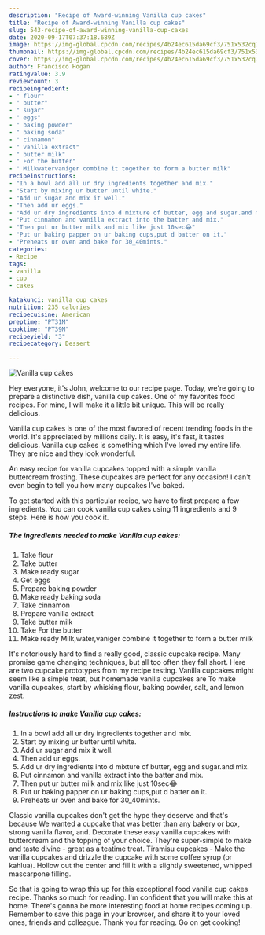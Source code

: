 ```yaml
---
description: "Recipe of Award-winning Vanilla cup cakes"
title: "Recipe of Award-winning Vanilla cup cakes"
slug: 543-recipe-of-award-winning-vanilla-cup-cakes
date: 2020-09-17T07:37:18.689Z
image: https://img-global.cpcdn.com/recipes/4b24ec615da69cf3/751x532cq70/vanilla-cup-cakes-recipe-main-photo.jpg
thumbnail: https://img-global.cpcdn.com/recipes/4b24ec615da69cf3/751x532cq70/vanilla-cup-cakes-recipe-main-photo.jpg
cover: https://img-global.cpcdn.com/recipes/4b24ec615da69cf3/751x532cq70/vanilla-cup-cakes-recipe-main-photo.jpg
author: Francisco Hogan
ratingvalue: 3.9
reviewcount: 3
recipeingredient:
- " flour"
- " butter"
- " sugar"
- " eggs"
- " baking powder"
- " baking soda"
- " cinnamon"
- " vanilla extract"
- " butter milk"
- " For the butter"
- " Milkwatervaniger combine it together to form a butter milk"
recipeinstructions:
- "In a bowl add all ur dry ingredients together and mix."
- "Start by mixing ur butter until white."
- "Add ur sugar and mix it well."
- "Then add ur eggs."
- "Add ur dry ingredients into d mixture of butter, egg and sugar.and mix."
- "Put cinnamon and vanilla extract into the batter and mix."
- "Then put ur butter milk and mix like just 10sec😂"
- "Put ur baking papper on ur baking cups,put d batter on it."
- "Preheats ur oven and bake for 30_40mints."
categories:
- Recipe
tags:
- vanilla
- cup
- cakes

katakunci: vanilla cup cakes 
nutrition: 235 calories
recipecuisine: American
preptime: "PT31M"
cooktime: "PT39M"
recipeyield: "3"
recipecategory: Dessert

---
```



![Vanilla cup cakes](https://img-global.cpcdn.com/recipes/4b24ec615da69cf3/751x532cq70/vanilla-cup-cakes-recipe-main-photo.jpg)

Hey everyone, it's John, welcome to our recipe page. Today, we're going to prepare a distinctive dish, vanilla cup cakes. One of my favorites food recipes. For mine, I will make it a little bit unique. This will be really delicious.

Vanilla cup cakes is one of the most favored of recent trending foods in the world. It's appreciated by millions daily. It is easy, it's fast, it tastes delicious. Vanilla cup cakes is something which I've loved my entire life. They are nice and they look wonderful.

An easy recipe for vanilla cupcakes topped with a simple vanilla buttercream frosting. These cupcakes are perfect for any occasion! I can&#39;t even begin to tell you how many cupcakes I&#39;ve baked.


To get started with this particular recipe, we have to first prepare a few ingredients. You can cook vanilla cup cakes using 11 ingredients and 9 steps. Here is how you cook it.

<!--inarticleads1-->

##### The ingredients needed to make Vanilla cup cakes:

1. Take  flour
1. Take  butter
1. Make ready  sugar
1. Get  eggs
1. Prepare  baking powder
1. Make ready  baking soda
1. Take  cinnamon
1. Prepare  vanilla extract
1. Take  butter milk
1. Take  For the butter
1. Make ready  Milk,water,vaniger combine it together to form a butter milk


It&#39;s notoriously hard to find a really good, classic cupcake recipe. Many promise game changing techniques, but all too often they fall short. Here are two cupcake prototypes from my recipe testing. Vanilla cupcakes might seem like a simple treat, but homemade vanilla cupcakes are To make vanilla cupcakes, start by whisking flour, baking powder, salt, and lemon zest. 

<!--inarticleads2-->

##### Instructions to make Vanilla cup cakes:

1. In a bowl add all ur dry ingredients together and mix.
1. Start by mixing ur butter until white.
1. Add ur sugar and mix it well.
1. Then add ur eggs.
1. Add ur dry ingredients into d mixture of butter, egg and sugar.and mix.
1. Put cinnamon and vanilla extract into the batter and mix.
1. Then put ur butter milk and mix like just 10sec😂
1. Put ur baking papper on ur baking cups,put d batter on it.
1. Preheats ur oven and bake for 30_40mints.


Classic vanilla cupcakes don&#39;t get the hype they deserve and that&#39;s because We wanted a cupcake that was better than any bakery or box, strong vanilla flavor, and. Decorate these easy vanilla cupcakes with buttercream and the topping of your choice. They&#39;re super-simple to make and taste divine - great as a teatime treat. Tiramisu cupcakes - Make the vanilla cupcakes and drizzle the cupcake with some coffee syrup (or kahlua). Hollow out the center and fill it with a slightly sweetened, whipped mascarpone filling. 

So that is going to wrap this up for this exceptional food vanilla cup cakes recipe. Thanks so much for reading. I'm confident that you will make this at home. There's gonna be more interesting food at home recipes coming up. Remember to save this page in your browser, and share it to your loved ones, friends and colleague. Thank you for reading. Go on get cooking!
